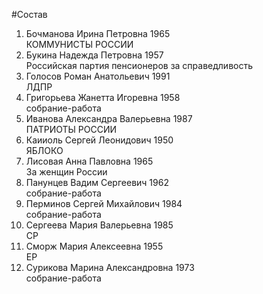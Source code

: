 #Состав
1. Бочманова Ирина Петровна 1965   
    КОММУНИСТЫ РОССИИ
2. Букина Надежда Петровна 1957   
    Российская партия пенсионеров за справедливость
3. Голосов Роман Анатольевич 1991   
    ЛДПР
4. Григорьева Жанетта Игоревна 1958   
    собрание-работа
5. Иванова Александра Валерьевна 1987   
    ПАТРИОТЫ РОССИИ
6. Каииоль Сергей Леонидович 1950   
    ЯБЛОКО
7. Лисовая Анна Павловна 1965   
    За женщин России
8. Панунцев Вадим Сергеевич 1962   
    собрание-работа
9. Перминов Сергей Михайлович 1984   
    собрание-работа
10. Сергеева Мария Валерьевна 1985   
    СР
11. Сморж Мария Алексеевна 1955   
    ЕР
12. Сурикова Марина Александровна 1973   
    собрание-работа

